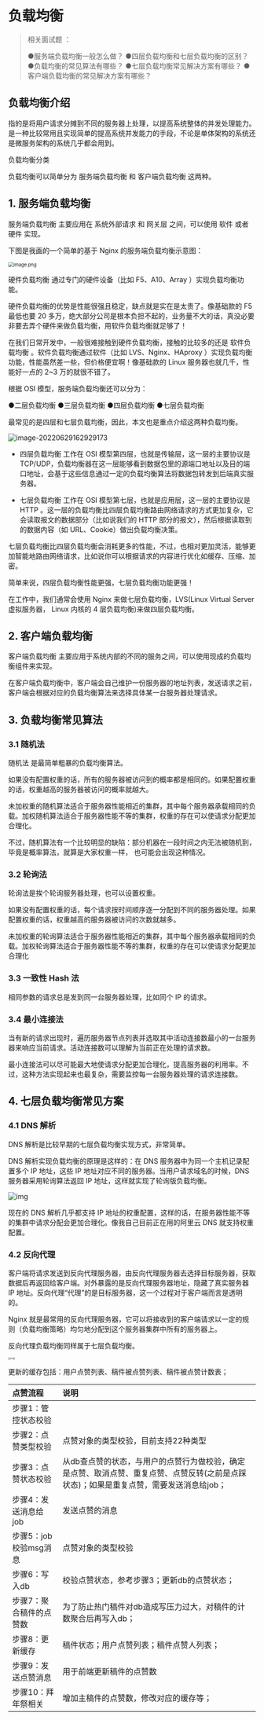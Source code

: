 # 负载均衡

>  相关面试题 ：
>
> ●服务端负载均衡一般怎么做？
> ●四层负载均衡和七层负载均衡的区别？
> ●负载均衡的常见算法有哪些？
> ●七层负载均衡常见解决方案有哪些？
> ●客户端负载均衡的常见解决方案有哪些？



## 负载均衡介绍

指的是将用户请求分摊到不同的服务器上处理，以提高系统整体的并发处理能力。是一种比较常用且实现简单的提高系统并发能力的手段，不论是单体架构的系统还是微服务架构的系统几乎都会用到。



负载均衡分类

负载均衡可以简单分为 服务端负载均衡 和 客户端负载均衡 这两种。



## 1. 服务端负载均衡

服务端负载均衡 主要应用在 系统外部请求 和 网关层 之间，可以使用 软件 或者 硬件 实现。

下图是我画的一个简单的基于 Nginx 的服务端负载均衡示意图：

<img src="https://picture-1258612855.cos.ap-shanghai.myqcloud.com/20220704175024.png" alt="image.png" style="zoom: 67%;" />

硬件负载均衡 通过专门的硬件设备（比如 F5、A10、Array ）实现负载均衡功能。

硬件负载均衡的优势是性能很强且稳定，缺点就是实在是太贵了。像基础款的 F5 最低也要 20 多万，绝大部分公司是根本负担不起的，业务量不大的话，真没必要非要去弄个硬件来做负载均衡，用软件负载均衡就足够了！

在我们日常开发中，一般很难接触到硬件负载均衡，接触的比较多的还是 软件负载均衡 。软件负载均衡通过软件（比如 LVS、Nginx、HAproxy ）实现负载均衡功能，性能虽然差一些，但价格便宜啊！像基础款的 Linux 服务器也就几千，性能好一点的 2~3 万的就很不错了。

根据 OSI 模型，服务端负载均衡还可以分为：

●二层负载均衡
●三层负载均衡
●四层负载均衡
●七层负载均衡

最常见的是四层和七层负载均衡，因此，本文也是重点介绍这两种负载均衡。

![image-20220629162929173](https://picture-1258612855.cos.ap-shanghai.myqcloud.com/20220704175032.png)

- 四层负载均衡 工作在 OSI 模型第四层，也就是传输层，这一层的主要协议是 TCP/UDP，负载均衡器在这一层能够看到数据包里的源端口地址以及目的端口地址，会基于这些信息通过一定的负载均衡算法将数据包转发到后端真实服务器。

- 七层负载均衡 工作在 OSI 模型第七层，也就是应用层，这一层的主要协议是 HTTP 。这一层的负载均衡比四层负载均衡路由网络请求的方式更加复杂，它会读取报文的数据部分（比如说我们的 HTTP 部分的报文），然后根据读取到的数据内容（如 URL、Cookie）做出负载均衡决策。

七层负载均衡比四层负载均衡会消耗更多的性能，不过，也相对更加灵活，能够更加智能地路由网络请求，比如说你可以根据请求的内容进行优化如缓存、压缩、加密。

简单来说，四层负载均衡性能更强，七层负载均衡功能更强！

在工作中，我们通常会使用 Nginx 来做七层负载均衡，LVS(Linux Virtual Server 虚拟服务器， Linux 内核的 4 层负载均衡)来做四层负载均衡。



## 2. 客户端负载均衡

客户端负载均衡 主要应用于系统内部的不同的服务之间，可以使用现成的负载均衡组件来实现。

在客户端负载均衡中，客户端会自己维护一份服务器的地址列表，发送请求之前，客户端会根据对应的负载均衡算法来选择具体某一台服务器处理请求。



## 3. 负载均衡常见算法 

### 3.1 随机法 

随机法 是最简单粗暴的负载均衡算法。

如果没有配置权重的话，所有的服务器被访问到的概率都是相同的。如果配置权重的话，权重越高的服务器被访问的概率就越大。

未加权重的随机算法适合于服务器性能相近的集群，其中每个服务器承载相同的负载。加权随机算法适合于服务器性能不等的集群，权重的存在可以使请求分配更加合理化。

不过，随机算法有一个比较明显的缺陷：部分机器在一段时间之内无法被随机到，毕竟是概率算法，就算是大家权重一样， 也可能会出现这种情况。

### 3.2 轮询法

轮询法是挨个轮询服务器处理，也可以设置权重。

如果没有配置权重的话，每个请求按时间顺序逐一分配到不同的服务器处理。如果配置权重的话，权重越高的服务器被访问的次数就越多。

未加权重的轮询算法适合于服务器性能相近的集群，其中每个服务器承载相同的负载。加权轮询算法适合于服务器性能不等的集群，权重的存在可以使请求分配更加合理化

### 3.3 一致性 Hash 法

相同参数的请求总是发到同一台服务器处理，比如同个 IP 的请求。

### 3.4 最小连接法

当有新的请求出现时，遍历服务器节点列表并选取其中活动连接数最小的一台服务器来响应当前请求。活动连接数可以理解为当前正在处理的请求数。

最小连接法可以尽可能最大地使请求分配更加合理化，提高服务器的利用率。不过，这种方法实现起来也最复杂，需要监控每一台服务器处理的请求连接数。



## 4. 七层负载均衡常见方案

### 4.1 DNS 解析

DNS 解析是比较早期的七层负载均衡实现方式，非常简单。

DNS 解析实现负载均衡的原理是这样的：在 DNS 服务器中为同一个主机记录配置多个 IP 地址，这些 IP 地址对应不同的服务器。当用户请求域名的时候，DNS 服务器采用轮询算法返回 IP 地址，这样就实现了轮询版负载均衡。

![img](https://picture-1258612855.cos.ap-shanghai.myqcloud.com/20220704175043.png)

现在的 DNS 解析几乎都支持 IP 地址的权重配置，这样的话，在服务器性能不等的集群中请求分配会更加合理化。像我自己目前正在用的阿里云 DNS 就支持权重配置。

### 4.2 反向代理

客户端将请求发送到反向代理服务器，由反向代理服务器去选择目标服务器，获取数据后再返回给客户端。对外暴露的是反向代理服务器地址，隐藏了真实服务器 IP 地址。反向代理“代理”的是目标服务器，这一个过程对于客户端而言是透明的。

Nginx 就是最常用的反向代理服务器，它可以将接收到的客户端请求以一定的规则（负载均衡策略）均匀地分配到这个服务器集群中所有的服务器上。

反向代理负载均衡同样属于七层负载均衡。

<img src="https://picture-1258612855.cos.ap-shanghai.myqcloud.com/20220704175050.png" alt="img" style="zoom: 33%;" />









更新的缓存包括：用户点赞列表、稿件被点赞列表、稿件被点赞计数表；

| 点赞流程                | 说明                                                         |
| :---------------------- | :----------------------------------------------------------- |
| 步骤1：管控状态校验     |                                                              |
| 步骤2：点赞类型校验     | 点赞对象的类型校验，目前支持22种类型                         |
| 步骤3：点赞状态校验     | 从db查点赞的状态，与用户的点赞行为做校验，确定是点赞、取消点赞、重复点赞、点赞反转(之前是点踩状态)；如果是重复点赞，需要发送消息给job； |
| 步骤4：发送消息给job    | 发送点赞的消息                                               |
| 步骤5：job校验msg消息   | 点赞对象的类型校验                                           |
| 步骤6：写入db           | 校验点赞状态，参考步骤3；更新db的点赞状态；                  |
| 步骤7：聚合稿件的点赞数 | 为了防止热门稿件对db造成写压力过大，对稿件的计数聚合后再写入db； |
| 步骤8：更新缓存         | 稿件状态；用户点赞列表；稿件点赞人列表；                     |
| 步骤9：发送点赞消息     | 用于前端更新稿件的点赞数                                     |
| 步骤10：拜年祭相关      | 增加主稿件的点赞数，修改对应的缓存等；                       |